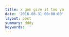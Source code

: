 ```yaml
---
title: x gon give it too ya
date: '2016-08-31 00:00:00'
layout: post
summary: dddy
keywords: ''
---
```

